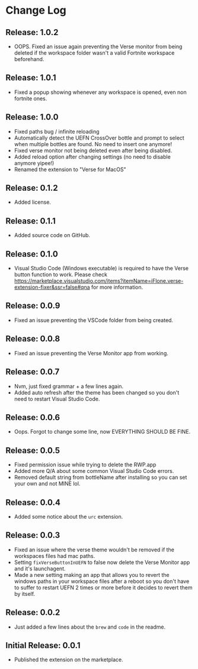 # Change Log
## Release: 1.0.2
- OOPS. Fixed an issue again preventing the Verse monitor from being deleted if the workspace folder wasn't a valid Fortnite workspace beforehand.

## Release: 1.0.1
- Fixed a popup showing whenever any workspace is opened, even non fortnite ones.

## Release: 1.0.0

- Fixed paths bug / infinite reloading
- Automatically detect the UEFN CrossOver bottle and prompt to select when multiple bottles are found. No need to insert one anymore!
- Fixed verse monitor not being deleted even after being disabled.
- Added reload option after changing settings (no need to disable anymore yipee!)
- Renamed the extension to "Verse for MacOS"

## Release: 0.1.2

- Added license.

## Release: 0.1.1

- Added source code on GitHub.

## Release: 0.1.0

-  Visual Studio Code (Windows executable) is required to have the Verse button function to work. Please check https://marketplace.visualstudio.com/items?itemName=iFlone.verse-extension-fixer&ssr=false#qna for more information.

## Release: 0.0.9

-  Fixed an issue preventing the VSCode folder from being created.

## Release: 0.0.8

- Fixed an issue preventing the Verse Monitor app from working.

## Release: 0.0.7

- Nvm, just fixed grammar + a few lines again.
- Added auto refresh after the theme has been changed so you don't need to restart Visual Studio Code.

## Release: 0.0.6

- Oops. Forgot to change some line, now EVERYTHING SHOULD BE FINE.

## Release: 0.0.5

- Fixed permission issue while trying to delete the RWP.app
- Added more Q/A about some common Visual Studio Code errors.
- Removed default string from bottleName after installing so you can set your own and not MINE lol.

## Release: 0.0.4

- Added some notice about the `urc` extension.

## Release: 0.0.3

- Fixed an issue where the verse theme wouldn't be removed if the workspaces files had mac paths.
- Setting `fixVerseButtonInUEFN` to false now delete the Verse Monitor app and it's launchagent.
- Made a new setting making an app that allows you to revert the windows paths in your workspace files after a reboot so you don't have to suffer to restart UEFN 2 times or more before it decides to revert them by itself. 

## Release: 0.0.2

- Just added a few lines about the `brew` and `code` in the readme.

## Initial Release: 0.0.1

- Published the extension on the marketplace.
